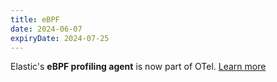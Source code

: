 ```yaml
---
title: eBPF
date: 2024-06-07
expiryDate: 2024-07-25
---
```


Elastic's **eBPF profiling agent** is now part of OTel.
[Learn more](/blog/2024/elastic-contributes-continuous-profiling-agent)
